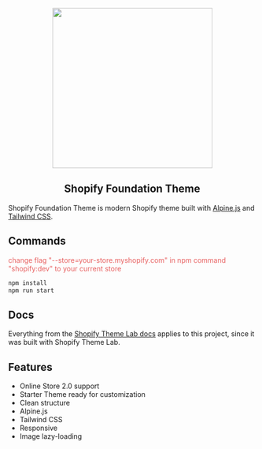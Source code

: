 <!-- logo (start) -->
<p align="center">
  <img src="https://raw.githubusercontent.com/uicrooks/shopify-foundation-theme/master/.github/img/logo.svg" width="325px">
</p>

<!-- title / description (start) -->
<h2 align="center">Shopify Foundation Theme</h2>

Shopify Foundation Theme is modern Shopify theme built with [Alpine.js](https://alpinejs.dev/start-here) and [Tailwind CSS](https://tailwindcss.com).

<!-- title / description (end) -->

<!-- docs (start) -->
## Commands
<span style="color: #e86161;">change flag "--store=your-store.myshopify.com" in npm command "shopify:dev" to your current store</span>
```sh
npm install
npm run start
```

<!-- docs (start) -->
## Docs

Everything from the [Shopify Theme Lab docs](https://uicrooks.github.io/shopify-theme-lab-docs) applies to this project, since it was built with Shopify Theme Lab.
<!-- docs (end) -->

<!-- features (start) -->
## Features

- Online Store 2.0 support
- Starter Theme ready for customization
- Clean structure
- Alpine.js
- Tailwind CSS
- Responsive
- Image lazy-loading
<!-- features (end) -->
